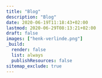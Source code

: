 ```yaml
---
title: "Blog"
description: "Blog"
date: 2020-06-19T11:18:43+02:00
lastmod: 2020-06-29T08:13:21+02:00
draft: false
images: ["henk-verlinde.png"]
_build:
  render: false
  list: always
  publishResources: false
sitemap_exclude: true
---
```

